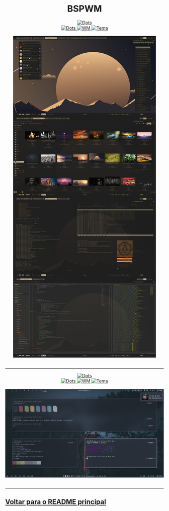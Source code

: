 <h1 align="center">BSPWM</h1>

<div align="center">
  <a href="https://github.com/odilonscoelho">
    <img alt="Dots" src="https://img.shields.io/badge/usuário-losaoall-%2322252f?style=for-the-badge" />
  </a>
  <br/>
  <a href="https://github.com/odilonscoelho/dots">
    <img alt="Dots" src="https://img.shields.io/badge/dots-%2322252f?style=for-the-badge" />
  </a>
  <a href="https://github.com/baskerville/bspwm/">
    <img alt="WM" src="https://img.shields.io/badge/WM-bspwm-%2322252f?style=for-the-badge" />
  </a>
  <a href="https://github.com/odilonscoelho/dots">
    <img alt="Tema" src="https://img.shields.io/badge/tema-custom-%2322252f?style=for-the-badge" />
  </a>
  <br/><br/>
  <a href="https://github.com/odilonscoelho/dots/blob/master/bspwmrc">
    <img alt="Captura de tela" src="https://github.com/odilonscoelho/dots/blob/master/print.jpg" />
  </a>
  <br/><br/>
</div>

---

<div align="center">
  <a href="https://github.com/zSucrilhos">
    <img alt="Dots" src="https://img.shields.io/badge/usuário-zSucrilhos-%2322252f?style=for-the-badge" />
  </a>
  <br/>
  <a href="https://github.com/zSucrilhos/dotfiles">
    <img alt="Dots" src="https://img.shields.io/badge/dots-%2322252f?style=for-the-badge" />
  </a>
  <a href="https://github.com/baskerville/bspwm/">
    <img alt="WM" src="https://img.shields.io/badge/WM-bspwm-%2322252f?style=for-the-badge" />
  </a>
  <a href="https://github.com/arcticicestudio/nord">
    <img alt="Tema" src="https://img.shields.io/badge/tema-nord-%2322252f?style=for-the-badge" />
  </a>
  <br/><br/>
  <a href="https://github.com/zSucrilhos/dotfiles/blob/Lyra/nord_darkest/.config/bspwm/bspwmrc">
    <img alt="Captura de tela" src="https://github.com/zSucrilhos/dotfiles/blob/master/artworks/wallpapers/Nord/busy.png" />
  </a>
  <br/><br/>
</div>

---

## [Voltar para o README principal](https://github.com/unixwmbr/unixwmbr)
